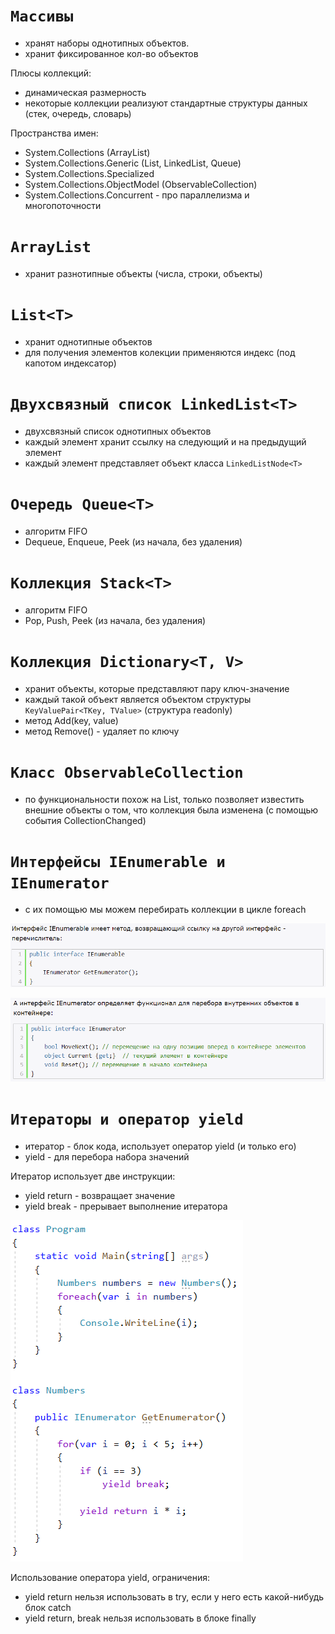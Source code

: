 # **`Массивы`**

- хранят наборы однотипных объектов.
- хранит фиксированное кол-во объектов

Плюсы коллекций:
- динамическая размерность
- некоторые коллекции реализуют стандартные структуры данных (стек, очередь, словарь)

Пространства имен:
- System.Collections (ArrayList)
- System.Collections.Generic (List, LinkedList, Queue)
- System.Collections.Specialized
- System.Collections.ObjectModel (ObservableCollection)
- System.Collections.Concurrent - про параллелизма и многопоточности

# **`ArrayList`**

- хранит разнотипные объекты (числа, строки, объекты)

# **`List<T>`**

- хранит однотипные объектов
- для получения элементов колекции применяются индекс (под капотом индексатор)

# **`Двухсвязный список LinkedList<T>`**

- двухсвязный список однотипных объектов
- каждый элемент хранит ссылку на следующий и на предыдущий элемент
- каждый элемент представляет объект класса `LinkedListNode<T>`

# **`Очередь Queue<T>`**

- алгоритм FIFO
- Dequeue, Enqueue, Peek (из начала, без удаления)

# **`Коллекция Stack<T>`**

- алгоритм FIFO
- Pop, Push, Peek (из начала, без удаления)

# **`Коллекция Dictionary<T, V>`**

- хранит объекты, которые представляют пару ключ-значение
- каждый такой объект является объектом структуры `KeyValuePair<TKey, TValue>` (структура readonly)
- метод Add(key, value)
- метод Remove() - удаляет по ключу

# **`Класс ObservableCollection`**

- по функциональности похож на List, только позволяет известить внешние объекты о том, что коллекция была изменена (с помощью события CollectionChanged)

# **`Интерфейсы IEnumerable и IEnumerator`**

- с их помощью мы можем перебирать коллекции в цикле foreach

![](images/1.png)

![](images/2.png)

# **`Итераторы и оператор yield`**

- итератор - блок кода, использует оператор yield (и только его)
- yield - для перебора набора значений

Итератор использует две инструкции:
- yield return - возвращает значение
- yield break - прерывает выполнение итератора

![](images/3.png)

Использование оператора yield, ограничения:
- yield return нельзя использовать в try, если у него есть какой-нибудь блок catch
- yield return, break нельзя использовать в блоке finally